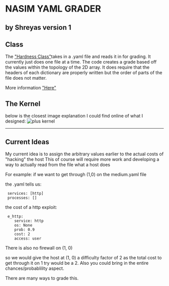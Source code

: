 # NASIM YAML GRADER

by Shreyas
version 1
-------------------------------------

## Class 

The ["Hardness Class"](https://github.com/VoW314/yaml-env-metrric/blob/main/hardness_class.py)takes in a .yaml file and reads it in for grading. It currently just does one file at a time. The code creates a grade based off the values within the topology of the 2D array. It does require that the headers of each dictionary are properly written but the order of parts of the file does not matter. 



More information ["Here"]([https://docs.google.com/presentation/d/1XRaDJQtkY0n9DoOsXBn5KaGmi1GaTiuPHxKL4vHgLPo/edit?usp=sharing](https://docs.google.com/presentation/d/1zNz78BoZ65SwHJPfSkeVozT-rVMClB7pXzyeMHtYEvE/edit?usp=sharing))

## The Kernel

below is the closest image explanation I could find online of what I designed: ![plus kernel](https://www.researchgate.net/publication/370331269/figure/fig2/AS:11431281176001065@1689992480753/Decomposed-calculation-of-cross-shaped-kernel_Q320.jpg)

--------------------------------

## Current Ideas

My current idea is to assign the arbitrary values earlier to the actual costs of "hacking" the host
This of course will require more work and developing a way to actually read from the file what a host does

For example: if we want to get through (1,0) on the medium.yaml file

the .yaml tells us:
``` os: linux
 services: [http]
 processes: []
 ```

the cost of a http exploit: 
```
 e_http:
    service: http
    os: None
    prob: 0.9
    cost: 2
    access: user
```

There is also no firewall on (1, 0)

so we would give the host at (1, 0) a difficulty factor of 2 as the total cost to get through it on 1 try
would be a 2. Also you could bring in the entire chances/probablility aspect. 

There are many ways to grade this. 
